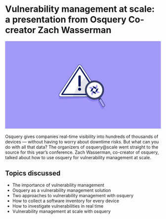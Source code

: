# Vulnerability management at scale: a presentation from Osquery Co-creator Zach Wasserman

![osquery… as a threat hunting platform?](../website/assets/images/articles/osquery-for-threat-hunting-1600x900@2x.jpg)

Osquery gives companies real-time visibility into hundreds of thousands of devices — without having to worry about downtime risks. But what can you do with all that data? The organizers of osquery@scale went straight to the source for this year’s conference. Zach Wasserman, co-creator of osquery, talked about how to use osquery for vulnerability management at scale.

## Topics discussed

* The importance of vulnerability management
* Osquery as a vulnerability management solution
* Two approaches to vulnerability management with osquery
* How to collect a software inventory for every device
* How to investigate vulnerabilities in real time
* Vulnerability management at scale with osquery

<meta name="category" value="security">
<meta name="authorFullName" value="Chris McGillicuddy">
<meta name="authorGitHubUsername" value="chris-mcgillicuddy">
<meta name="publishedOn" value="2022-10-03">
<meta name="articleTitle" value="Vulnerability management at scale: a presentation from Osquery Co-creator Zach Wasserman">
<meta name="articleImageUrl" value="../website/assets/images/articles/osquery-for-threat-hunting-1600x900@2x.jpg">
